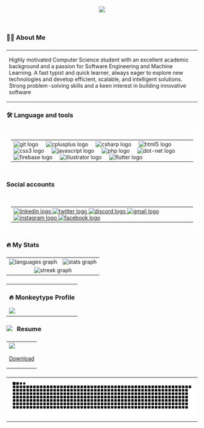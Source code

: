 <div align="center" >
  <img height="300" style="text-align: center; margin-bottom: 30px;" src="https://github.com/user-attachments/assets/ffe8725f-38a5-4afd-93c6-1f6e6bdbafed" />
</div>
<div>
<h3 align="left">👩‍💻  About Me</h3>

###

<table>
  <tr>
    <td>
      <p align="left" >Highly motivated Computer Science student with an excellent academic background and a passion for Software Engineering and Machine Learning. A fast typist and quick learner, always eager to explore new technologies and develop efficient, scalable, and intelligent solutions. Strong problem-solving skills and a keen interest in building innovative software</p>
    </td>
  </tr>
</table>

</div>

###

<h3 align="left">🛠 Language and tools</h3>

###

<div align="left"  style="border:2px solid white; padding:10px">
  <table>
  <tr>
    <td>
      <img src="https://cdn.jsdelivr.net/gh/devicons/devicon/icons/git/git-original.svg" height="40" alt="git logo"  />
  <img width="12" />
  <img src="https://cdn.jsdelivr.net/gh/devicons/devicon/icons/cplusplus/cplusplus-original.svg" height="40" alt="cplusplus logo"  />
  <img width="12" />
  <img src="https://cdn.jsdelivr.net/gh/devicons/devicon/icons/csharp/csharp-original.svg" height="40" alt="csharp logo"  />
  <img width="12" />
  <img src="https://cdn.jsdelivr.net/gh/devicons/devicon/icons/html5/html5-original.svg" height="40" alt="html5 logo"  />
  <img width="12" />
  <img src="https://cdn.jsdelivr.net/gh/devicons/devicon/icons/css3/css3-original.svg" height="40" alt="css3 logo"  />
  <img width="12" />
  <img src="https://cdn.jsdelivr.net/gh/devicons/devicon/icons/javascript/javascript-original.svg" height="40" alt="javascript logo"  />
  <img width="12" />
  <img src="https://cdn.jsdelivr.net/gh/devicons/devicon/icons/php/php-original.svg" height="40" alt="php logo"  />
  <img width="12" />
  <img src="https://cdn.jsdelivr.net/gh/devicons/devicon/icons/dot-net/dot-net-original.svg" height="40" alt="dot-net logo"  />
  <img width="12" />
  <img src="https://cdn.jsdelivr.net/gh/devicons/devicon/icons/firebase/firebase-plain-wordmark.svg" height="40" alt="firebase logo"  />
  <img width="12" />
  <img src="https://cdn.jsdelivr.net/gh/devicons/devicon/icons/illustrator/illustrator-plain.svg" height="40" alt="illustrator logo"  />
  <img width="12" />
  <img src="https://cdn.jsdelivr.net/gh/devicons/devicon/icons/flutter/flutter-original.svg" height="40" alt="flutter logo"  />
    </td>
  </tr>
</table>
 
</div>

###

<h3 align="left"> Social accounts</h3>

###

<div align="left"  style="border:2px solid white; padding:10px">
  <table>
  <tr>
    <td>
      <a href="https://www.linkedin.com/in/md-abu-towsif/">
       <img src="https://raw.githubusercontent.com/maurodesouza/profile-readme-generator/master/src/assets/icons/social/linkedin/default.svg" width="52" height="40" alt="linkedin logo"  />
      </a>
      <a href="https://www.linkedin.com/in/md-abu-towsif/">
  <img src="https://raw.githubusercontent.com/maurodesouza/profile-readme-generator/master/src/assets/icons/social/twitter/default.svg" width="52" height="40" alt="twitter logo"  />
      </a>
      <a href="https://www.linkedin.com/in/md-abu-towsif/">
  <img src="https://raw.githubusercontent.com/maurodesouza/profile-readme-generator/master/src/assets/icons/social/discord/default.svg" width="52" height="40" alt="discord logo"  />
      </a>
      <a href="mailto:towsif11528@gmail..com">
  <img src="https://raw.githubusercontent.com/maurodesouza/profile-readme-generator/master/src/assets/icons/social/gmail/default.svg" width="52" height="40" alt="gmail logo"  />
      </a>
      <a href="https://www.instagram.com/tishattawsif1.0/">
  <img src="https://raw.githubusercontent.com/maurodesouza/profile-readme-generator/master/src/assets/icons/social/instagram/default.svg" width="52" height="40" alt="instagram logo"  />
      </a>
      <a href="https://www.facebook.com/tawsif1528/">
  <img src="https://raw.githubusercontent.com/maurodesouza/profile-readme-generator/master/src/assets/icons/social/facebook/default.svg" width="52" height="40" alt="facebook logo"  />
      </a>
    </td>
  </tr>
</table>
 
</div>

###

<h3 align="left">🔥   My Stats </h3>

###

<div align="left">
<table>
<tr>
<td><img src="https://github-readme-stats.vercel.app/api/top-langs?username=Tishat2247019&locale=en&hide_title=false&layout=compact&card_width=320&langs_count=5&theme=dracula&hide_border=false&order=2" height="150" alt="languages graph"  />
</td>
<td><img src="https://github-readme-stats.vercel.app/api?username=Tishat2247019&hide_title=false&hide_rank=false&show_icons=true&include_all_commits=true&count_private=true&disable_animations=false&theme=dracula&locale=en&hide_border=false&order=1" height="150" alt="stats graph"  />
</td>
</tr>
<tr>
<td colspan="2" align="center">
<img src="https://streak-stats.demolab.com?user=Tishat2247019&locale=en&mode=daily&theme=dark&hide_border=false&border_radius=5&order=3" height="220" alt="streak graph"  />
</td>
</tr>
</table>

</div>


###
 <table>
    <tr>
      <td>
 <div align="left" >
<h3 align="left">🔥   Monkeytype Profile </h3>
  <img height="250" src="https://github.com/user-attachments/assets/bd9fc0f0-4028-4d08-a6c0-7d8d7004e3c5"  />
</div>
      </td>
    </tr>
  </table>




###

<h3 align="left"><img src="https://github.com/user-attachments/assets/1b99ae69-63e5-4bc5-834b-c06d9d75a75d" height="20px">&nbsp; &nbsp;Resume</h3>

###

<div align="left">
  <table>
    <tr>
      <td>
  <img src="https://github.com/user-attachments/assets/5b040503-0f31-4496-8c4a-354e6299a50c" height="100px">
  <p align="left"><a href="https://github.com/Tishat2247019/Tishat2247019/blob/77f8e99fe2aa76088240ffc73a0fca1e3fb34cd0/Abu_Towsif_cv.pdf?raw=true">Download</a></p>
      </td>
    </tr>
  </table>
</div>

###

<div align="left">
  <table>
    <tr>
      <td>
 <picture>
  <source media="(prefers-color-scheme: dark)" srcset="https://raw.githubusercontent.com/Tishat2247019/Tishat2247019/output/github-snake-dark.svg" />
  <source media="(prefers-color-scheme: light)" srcset="https://raw.githubusercontent.com/Tishat2247019/Tishat2247019/output/github-snake.svg" />
  <img alt="github-snake" src="https://raw.githubusercontent.com/Tishat2247019/Tishat2247019/output/github-snake.svg" />
</picture>
      </td>
    </tr>
  </table>
</div>
